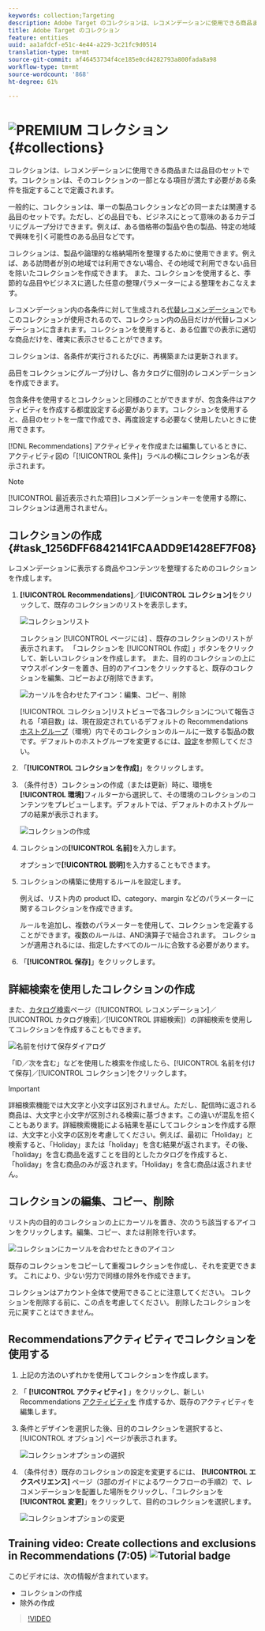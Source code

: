 ```yaml
---
keywords: collection;Targeting
description: Adobe Target のコレクションは、レコメンデーションに使用できる商品または品目のセットです。
title: Adobe Target のコレクション
feature: entities
uuid: aa1afdcf-e51c-4e44-a229-3c21fc9d0514
translation-type: tm+mt
source-git-commit: af46453734f4ce185e0cd4282793a800fada8a98
workflow-type: tm+mt
source-wordcount: '868'
ht-degree: 61%

---
```



# ![PREMIUM](/help/assets/premium.png) コレクション {#collections}

コレクションは、レコメンデーションに使用できる商品または品目のセットです。コレクションは、そのコレクションの一部となる項目が満たす必要がある条件を指定することで定義されます。

一般的に、コレクションは、単一の製品コレクションなどの同一または関連する品目のセットです。ただし、どの品目でも、ビジネスにとって意味のあるカテゴリにグループ分けできます。例えば、ある価格帯の製品や色の製品、特定の地域で興味を引く可能性のある品目などです。

コレクションは、製品や論理的な格納場所を整理するために使用できます。例えば、ある訪問者が別の地域では利用できない場合、その地域で利用できない品目を除いたコレクションを作成できます。 また、コレクションを使用すると、季節的な品目やビジネスに適した任意の整理パラメーターによる整理をおこなえます。

レコメンデーション内の各条件に対して生成される[代替レコメンデーション](/help/c-recommendations/c-algorithms/backup-recs.md)でもこのコレクションが使用されるので、コレクション内の品目だけが代替レコメンデーションに含まれます。コレクションを使用すると、ある位置での表示に適切な商品だけを、確実に表示させることができます。

コレクションは、各条件が実行されるたびに、再構築または更新されます。

品目をコレクションにグループ分けし、各カタログに個別のレコメンデーションを作成できます。

包含条件を使用するとコレクションと同様のことができますが、包含条件はアクティビティを作成する都度設定する必要があります。コレクションを使用すると、品目のセットを一度で作成でき、再度設定する必要なく使用したいときに使用できます。

[!DNL Recommendations] アクティビティを作成または編集しているときに、アクティビティ図の「[!UICONTROL 条件]」ラベルの横にコレクション名が表示されます。

>[!NOTE]
>
>[!UICONTROL 最近表示された項目]レコメンデーションキーを使用する際に、コレクションは適用されません。

## コレクションの作成 {#task_1256DFF6842141FCAADD9E1428EF7F08}

レコメンデーションに表示する商品やコンテンツを整理するためのコレクションを作成します。

1. **[!UICONTROL Recommendations]**／**[!UICONTROL コレクション]**&#x200B;をクリックして、既存のコレクションのリストを表示します。

   ![コレクションリスト](assets/collections_list.png)

   コレクション [!UICONTROL ページには] 、既存のコレクションのリストが表示されます。 「コレクションを [!UICONTROL 作成] 」ボタンをクリックして、新しいコレクションを作成します。 また、目的のコレクションの上にマウスポインターを置き、目的のアイコンをクリックすると、既存のコレクションを編集、コピーおよび削除できます。

   ![カーソルを合わせたアイコン：編集、コピー、削除](/help/c-recommendations/c-products/assets/hover-icons.png)

   [!UICONTROL コレクション]リストビューで各コレクションについて報告される「項目数」は、現在設定されているデフォルトの Recommendations[ ホストグループ](/help/administrating-target/hosts.md)（環境）内でそのコレクションのルールに一致する製品の数です。デフォルトのホストグループを変更するには、[設定](../../c-recommendations/plan-implement.md#concept_C1E1E2351413468692D6C21145EF0B84)を参照してください。

1. 「**[!UICONTROL コレクションを作成]**」をクリックします。

1. （条件付き）コレクションの作成（または更新）時に、環境を&#x200B;**[!UICONTROL 環境]**&#x200B;フィルターから選択して、その環境のコレクションのコンテンツをプレビューします。デフォルトでは、デフォルトのホストグループの結果が表示されます。

   ![コレクションの作成](/help/c-recommendations/c-products/assets/CreateCollection.png)

1. コレクションの&#x200B;**[!UICONTROL 名前]**&#x200B;を入力します。

   オプションで&#x200B;**[!UICONTROL 説明]**&#x200B;を入力することもできます。

1. コレクションの構築に使用するルールを設定します。

   例えば、リスト内の product ID、category、margin などのパラメーターに関するコレクションを作成できます。

   ルールを追加し、複数のパラメーターを使用して、コレクションを定義することができます。複数のルールは、AND演算子で結合されます。 コレクションが適用されるには、指定したすべてのルールに合致する必要があります。

1. 「**[!UICONTROL 保存]**」をクリックします。

## 詳細検索を使用したコレクションの作成

また、[カタログ検索](/help/c-recommendations/c-products/catalog-search.md#save-as)ページ（[!UICONTROL レコメンデーション]／[!UICONTROL カタログ検索]／[!UICONTROL 詳細検索]）の詳細検索を使用してコレクションを作成することもできます。

![名前を付けて保存ダイアログ](/help/c-recommendations/c-products/assets/save-as.png)

「ID／次を含む」などを使用した検索を作成したら、[!UICONTROL 名前を付けて保存]／[!UICONTROL コレクション]をクリックします。

>[!IMPORTANT]
>
>詳細検索機能では大文字と小文字は区別されません。ただし、配信時に返される商品は、大文字と小文字が区別される検索に基づきます。この違いが混乱を招くこともあります。詳細検索機能による結果を基にしてコレクションを作成する際は、大文字と小文字の区別を考慮してください。例えば、最初に「Holiday」と検索すると、「Holiday」または「holiday」を含む結果が返されます。その後、「holiday」を含む商品を返すことを目的としたカタログを作成すると、「holiday」を含む商品のみが返されます。「Holiday」を含む商品は返されません。

## コレクションの編集、コピー、削除

リスト内の目的のコレクションの上にカーソルを置き、次のうち該当するアイコンをクリックします。編集、コピー、または削除を行います。

![コレクションにカーソルを合わせたときのアイコン](/help/c-recommendations/c-products/assets/hover-collections.png)

既存のコレクションをコピーして重複コレクションを作成し、それを変更できます。 これにより、少ない労力で同様の除外を作成できます。

コレクションはアカウント全体で使用できることに注意してください。 コレクションを削除する前に、この点を考慮してください。 削除したコレクションを元に戻すことはできません。

## Recommendationsアクティビティでコレクションを使用する

1. 上記の方法のいずれかを使用してコレクションを作成します。

1. 「 **[!UICONTROL アクティビティ]** 」をクリックし、新しいRecommendations [アクティビティを](/help/c-recommendations/t-create-recs-activity/create-recs-activity.md) 作成するか、既存のアクティビティを編集します。

1. 条件とデザインを選択した後、目的のコレクションを選択すると、 [!UICONTROL オプション] ページが表示されます。

   ![コレクションオプションの選択](/help/c-recommendations/c-products/assets/choose-collection.png)

1. （条件付き）既存のコレクションの設定を変更するには、 **[!UICONTROL エクスペリエンス]** ページ（3部のガイドによるワークフローの手順2）で、レコメンデーションを配置した場所をクリックし、「コレクションを **[!UICONTROL 変更]**」をクリックして、目的のコレクションを選択します。

   ![コレクションオプションの変更](/help/c-recommendations/c-products/assets/change-collection.png)

## Training video: Create collections and exclusions in Recommendations (7:05) ![Tutorial badge](/help/assets/tutorial.png)

このビデオには、次の情報が含まれています。

* コレクションの作成
* 除外の作成

>[!VIDEO](https://video.tv.adobe.com/v/27689)